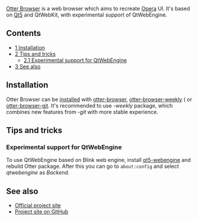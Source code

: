 [Otter Browser](https://otter-browser.org) is a web browser which aims to recreate [Opera](/index.php/Opera "Opera") UI. It's based on [Qt5](/index.php/Qt "Qt") and QtWebKit, with experimental support of QtWebEngine.

## Contents

*   [1 Installation](#Installation)
*   [2 Tips and tricks](#Tips_and_tricks)
    *   [2.1 Experimental support for QtWebEngine](#Experimental_support_for_QtWebEngine)
*   [3 See also](#See_also)

## Installation

Otter Browser can be [installed](/index.php/Installed "Installed") with [otter-browser](https://aur.archlinux.org/packages/otter-browser/), [otter-browser-weekly](https://aur.archlinux.org/packages/otter-browser-weekly/) ( or [otter-browser-git](https://aur.archlinux.org/packages/otter-browser-git/). It's recommended to use *-weekly* package, which combines new features from *-git* with more stable experience.

## Tips and tricks

### Experimental support for QtWebEngine

To use QtWebEngine based on Blink web engine, install [qt5-webengine](https://www.archlinux.org/packages/?name=qt5-webengine) and rebuild Otter package. After this you can go to `about:config` and select *qtwebengine* as *Backend*.

## See also

*   [Official project site](https://otter-browser.org)
*   [Project site on GitHub](https://github.com/OtterBrowser/otter-browser)
